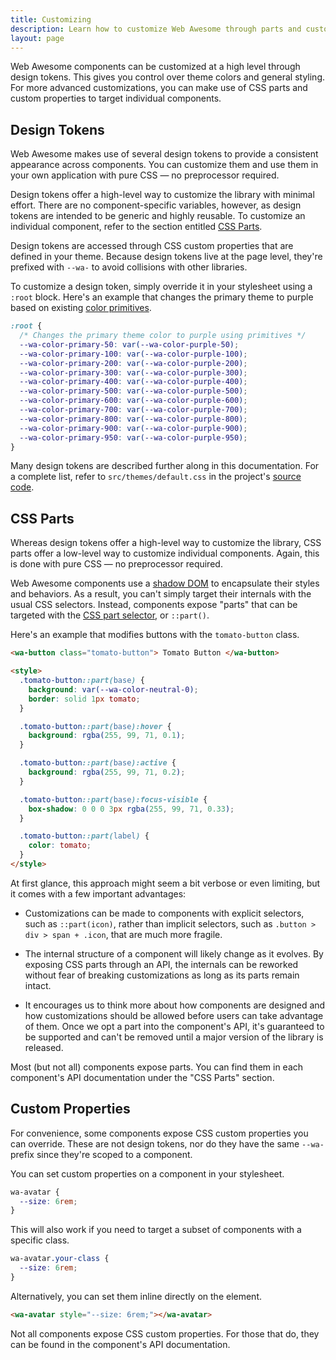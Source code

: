```yaml
---
title: Customizing
description: Learn how to customize Web Awesome through parts and custom properties.
layout: page
---
```


Web Awesome components can be customized at a high level through design tokens. This gives you control over theme colors and general styling. For more advanced customizations, you can make use of CSS parts and custom properties to target individual components.

## Design Tokens

Web Awesome makes use of several design tokens to provide a consistent appearance across components. You can customize them and use them in your own application with pure CSS — no preprocessor required.

Design tokens offer a high-level way to customize the library with minimal effort. There are no component-specific variables, however, as design tokens are intended to be generic and highly reusable. To customize an individual component, refer to the section entitled [CSS Parts](#css-parts).

Design tokens are accessed through CSS custom properties that are defined in your theme. Because design tokens live at the page level, they're prefixed with `--wa-` to avoid collisions with other libraries.

To customize a design token, simply override it in your stylesheet using a `:root` block. Here's an example that changes the primary theme to purple based on existing [color primitives](/tokens/color#primitives).

```css
:root {
  /* Changes the primary theme color to purple using primitives */
  --wa-color-primary-50: var(--wa-color-purple-50);
  --wa-color-primary-100: var(--wa-color-purple-100);
  --wa-color-primary-200: var(--wa-color-purple-200);
  --wa-color-primary-300: var(--wa-color-purple-300);
  --wa-color-primary-400: var(--wa-color-purple-400);
  --wa-color-primary-500: var(--wa-color-purple-500);
  --wa-color-primary-600: var(--wa-color-purple-600);
  --wa-color-primary-700: var(--wa-color-purple-700);
  --wa-color-primary-800: var(--wa-color-purple-800);
  --wa-color-primary-900: var(--wa-color-purple-900);
  --wa-color-primary-950: var(--wa-color-purple-950);
}
```

Many design tokens are described further along in this documentation. For a complete list, refer to `src/themes/default.css` in the project's [source code](https://github.com/shoelace-style/shoelace/blob/current/src/themes/default.css).

## CSS Parts

Whereas design tokens offer a high-level way to customize the library, CSS parts offer a low-level way to customize individual components. Again, this is done with pure CSS — no preprocessor required.

Web Awesome components use a [shadow DOM](https://developer.mozilla.org/en-US/docs/Web/Web_Components/Using_shadow_DOM) to encapsulate their styles and behaviors. As a result, you can't simply target their internals with the usual CSS selectors. Instead, components expose "parts" that can be targeted with the [CSS part selector](https://developer.mozilla.org/en-US/docs/Web/CSS/::part), or `::part()`.

Here's an example that modifies buttons with the `tomato-button` class.

```html {.example}
<wa-button class="tomato-button"> Tomato Button </wa-button>

<style>
  .tomato-button::part(base) {
    background: var(--wa-color-neutral-0);
    border: solid 1px tomato;
  }

  .tomato-button::part(base):hover {
    background: rgba(255, 99, 71, 0.1);
  }

  .tomato-button::part(base):active {
    background: rgba(255, 99, 71, 0.2);
  }

  .tomato-button::part(base):focus-visible {
    box-shadow: 0 0 0 3px rgba(255, 99, 71, 0.33);
  }

  .tomato-button::part(label) {
    color: tomato;
  }
</style>
```

At first glance, this approach might seem a bit verbose or even limiting, but it comes with a few important advantages:

- Customizations can be made to components with explicit selectors, such as `::part(icon)`, rather than implicit selectors, such as `.button > div > span + .icon`, that are much more fragile.

- The internal structure of a component will likely change as it evolves. By exposing CSS parts through an API, the internals can be reworked without fear of breaking customizations as long as its parts remain intact.

- It encourages us to think more about how components are designed and how customizations should be allowed before users can take advantage of them. Once we opt a part into the component's API, it's guaranteed to be supported and can't be removed until a major version of the library is released.

Most (but not all) components expose parts. You can find them in each component's API documentation under the "CSS Parts" section.

## Custom Properties

For convenience, some components expose CSS custom properties you can override. These are not design tokens, nor do they have the same `--wa-` prefix since they're scoped to a component.

You can set custom properties on a component in your stylesheet.

```css
wa-avatar {
  --size: 6rem;
}
```

This will also work if you need to target a subset of components with a specific class.

```css
wa-avatar.your-class {
  --size: 6rem;
}
```

Alternatively, you can set them inline directly on the element.

```html
<wa-avatar style="--size: 6rem;"></wa-avatar>
```

Not all components expose CSS custom properties. For those that do, they can be found in the component's API documentation.

